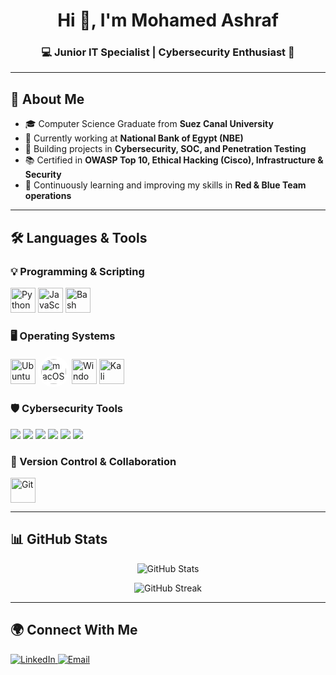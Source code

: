 <h1 align="center">Hi 👋, I'm Mohamed Ashraf</h1>
<h3 align="center">💻 Junior IT Specialist | Cybersecurity Enthusiast 🔐</h3>

---

## 🚀 About Me
- 🎓 Computer Science Graduate from **Suez Canal University**  
- 🏦 Currently working at **National Bank of Egypt (NBE)**  
- 🔭 Building projects in **Cybersecurity, SOC, and Penetration Testing**  
- 📚 Certified in **OWASP Top 10, Ethical Hacking (Cisco), Infrastructure & Security**  
- 🌱 Continuously learning and improving my skills in **Red & Blue Team operations**  

---

## 🛠️ Languages & Tools

### 💡 Programming & Scripting
<p align="left">
  <img src="https://cdn.jsdelivr.net/gh/devicons/devicon/icons/python/python-original.svg" alt="Python" width="40" height="40"/>
  <img src="https://cdn.jsdelivr.net/gh/devicons/devicon/icons/javascript/javascript-original.svg" alt="JavaScript" width="40" height="40"/>
  <img src="https://cdn.jsdelivr.net/gh/devicons/devicon/icons/bash/bash-original.svg" alt="Bash" width="40" height="40"/>
</p>

### 🖥️ Operating Systems
<p align="left">
  <!-- Ubuntu (Orange logo) -->
  <img src="https://assets.ubuntu.com/v1/29985a98-ubuntu-logo32.png" alt="Ubuntu" width="40" height="40"/>
  
  <!-- macOS (White Apple logo) -->
  <img src="https://logodownload.org/wp-content/uploads/2013/12/apple-logo-2-1.png" alt="macOS" width="40" height="40" style="background-color:#ffffff; border-radius:50%; padding:5px;"/>
  
  <!-- Windows -->
  <img src="https://cdn.jsdelivr.net/gh/devicons/devicon/icons/windows8/windows8-original.svg" alt="Windows" width="40" height="40"/>
  
  <!-- Kali Linux -->
  <img src="https://upload.wikimedia.org/wikipedia/commons/2/2b/Kali-dragon-icon.svg" alt="Kali Linux" width="40" height="40"/>
</p>



### 🛡️ Cybersecurity Tools
<p align="left">
  <img src="https://img.shields.io/badge/Nmap-00599C?style=for-the-badge&logo=gnu-bash&logoColor=white"/>
  <img src="https://img.shields.io/badge/Wireshark-1679A7?style=for-the-badge&logo=wireshark&logoColor=white"/>
  <img src="https://img.shields.io/badge/Splunk-000000?style=for-the-badge&logo=splunk&logoColor=white"/>
  <img src="https://img.shields.io/badge/Suricata-E34F26?style=for-the-badge&logo=suricata&logoColor=white"/>
  <img src="https://img.shields.io/badge/Snort-FF69B4?style=for-the-badge"/>
  <img src="https://img.shields.io/badge/Burp_Suite-FF6633?style=for-the-badge&logo=burp-suite&logoColor=white"/>
</p>


### 🧰 Version Control & Collaboration
<p align="left">
  <img src="https://cdn.jsdelivr.net/gh/devicons/devicon/icons/git/git-original.svg" alt="Git" width="40" height="40"/>
</p>

---

## 📊 GitHub Stats
<p align="center">
  <img src="https://github-readme-stats.vercel.app/api?username=MohamedAshrafElRokh&show_icons=true&theme=tokyonight" alt="GitHub Stats" />
</p>

<p align="center">
  <img src="https://github-readme-streak-stats.herokuapp.com/?user=MohamedAshrafElRokh&theme=tokyonight" alt="GitHub Streak" />
</p>

---

## 🌍 Connect With Me
<p align="left">
  <a href="https://www.linkedin.com/in/mohamedashrafkamal/" target="_blank">
    <img src="https://img.shields.io/badge/LinkedIn-%230077B5.svg?&logo=linkedin&logoColor=white" alt="LinkedIn" />
  </a>
  <a href="mailto:https://www.linkedin.com/in/mohamedashrafkamal/">
    <img src="https://img.shields.io/badge/Email-D14836?&logo=gmail&logoColor=white" alt="Email" />
  </a>
</p>
